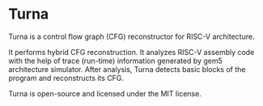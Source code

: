 # Turna

Turna is a control flow graph (CFG) reconstructor for RISC-V architecture.

It performs hybrid CFG reconstruction. It analyzes RISC-V assembly code with the help of trace (run-time) information generated by gem5 architecture simulator. After analysis, Turna detects basic blocks of the program and reconstructs its CFG.

Turna is open-source and licensed under the MIT license.
